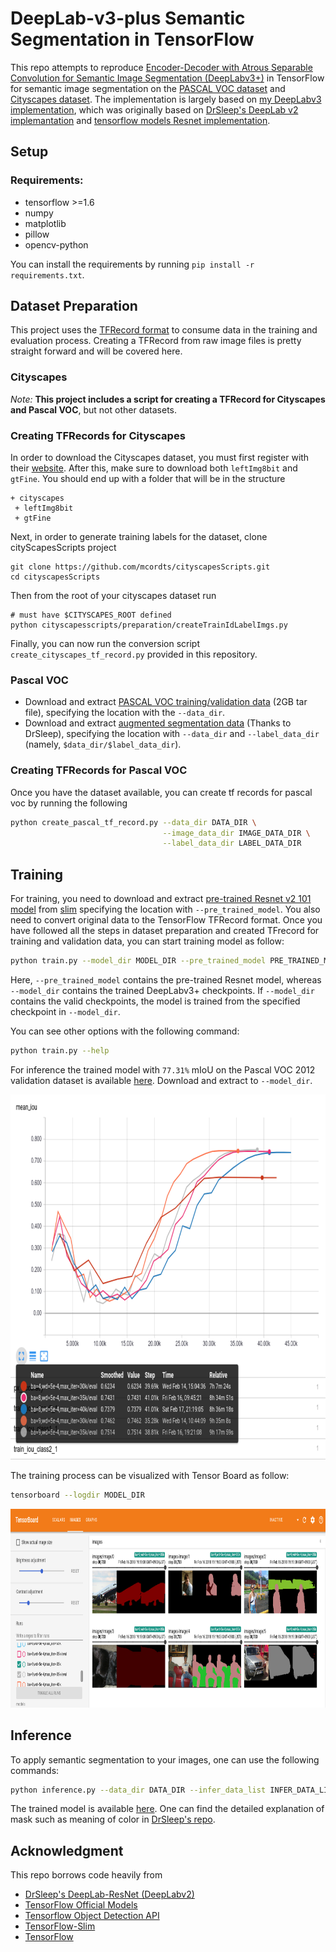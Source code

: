 # DeepLab-v3-plus Semantic Segmentation in TensorFlow

This repo attempts to reproduce [Encoder-Decoder with Atrous Separable Convolution for Semantic Image Segmentation (DeepLabv3+)](https://arxiv.org/abs/1802.02611) in 
TensorFlow for semantic image segmentation on the
 [PASCAL VOC dataset](http://host.robots.ox.ac.uk/pascal/VOC/) and [Cityscapes dataset](https://www.cityscapes-dataset.com/).
 The implementation is largely based on
 [my DeepLabv3 implementation](https://github.com/rishizek/tensorflow-deeplab-v3),
 which was originally based on
 [DrSleep's DeepLab v2 implemantation](https://github.com/DrSleep/tensorflow-deeplab-resnet)
 and [tensorflow models Resnet implementation](https://github.com/tensorflow/models/tree/master/official/resnet).
 

## Setup
### Requirements:
- tensorflow >=1.6
- numpy
- matplotlib
- pillow
- opencv-python

You can install the requirements by running `pip install -r requirements.txt`.

## Dataset Preparation
This project uses the [TFRecord format](https://www.tensorflow.org/api_guides/python/python_io#tfrecords_format_details) to consume data in the training and evaluation process. Creating a TFRecord from raw image files is pretty straight forward and will be covered here.

### Cityscapes


*Note:* **This project includes a script for creating a TFRecord for Cityscapes and Pascal VOC**, but not other datasets.
### Creating TFRecords for Cityscapes

In order to download the Cityscapes dataset, you must first register with their [website](https://www.cityscapes-dataset.com/). After this, make sure to download both `leftImg8bit` and `gtFine`. You should end up with a folder that will be in the structure

```
+ cityscapes
 + leftImg8bit
 + gtFine
```

Next, in order to generate training labels for the dataset, clone cityScapesScripts project

```
git clone https://github.com/mcordts/cityscapesScripts.git
cd cityscapesScripts
```

Then from the root of your cityscapes dataset run

```
# must have $CITYSCAPES_ROOT defined
python cityscapesscripts/preparation/createTrainIdLabelImgs.py
```
Finally, you can now run the conversion script `create_cityscapes_tf_record.py` provided in this repository.

### Pascal VOC
- Download and extract 
[PASCAL VOC training/validation data](http://host.robots.ox.ac.uk/pascal/VOC/voc2012/VOCtrainval_11-May-2012.tar) 
(2GB tar file), specifying the location with the `--data_dir`.  
- Download and extract 
[augmented segmentation data](https://www.dropbox.com/s/oeu149j8qtbs1x0/SegmentationClassAug.zip?dl=0) 
(Thanks to DrSleep), specifying the location with `--data_dir` and `--label_data_dir`
(namely, `$data_dir/$label_data_dir`).

### Creating TFRecords for Pascal VOC
Once you have the dataset available, you can create tf records for pascal voc by running the following
```bash
python create_pascal_tf_record.py --data_dir DATA_DIR \
                                  --image_data_dir IMAGE_DATA_DIR \
                                  --label_data_dir LABEL_DATA_DIR 
```

## Training
For training, you need to download and extract [pre-trained Resnet v2 101 model](http://download.tensorflow.org/models/resnet_v2_101_2017_04_14.tar.gz) from [slim](https://github.com/tensorflow/models/tree/master/research/slim) specifying the location with `--pre_trained_model`. You also need to convert original data to the TensorFlow TFRecord format. Once you have followed all the steps in dataset preparation and created TFrecord for training and validation data, you can start training model as follow:
```bash
python train.py --model_dir MODEL_DIR --pre_trained_model PRE_TRAINED_MODEL
```
Here, `--pre_trained_model` contains the pre-trained Resnet model, whereas 
`--model_dir` contains the trained DeepLabv3+ checkpoints. 
If `--model_dir` contains the valid checkpoints, the model is trained from the 
specified checkpoint in `--model_dir`.

You can see other options with the following command:
```bash
python train.py --help
```
For inference the trained model with `77.31%` mIoU on the Pascal VOC 2012 validation dataset
 is available 
[here](https://www.dropbox.com/s/1xrd4c5atyrkb6z/deeplabv3plus_ver1.tar.gz?dl=0). Download and extract to 
`--model_dir`.

<p align="center">
  <img src="images/tensorboard_miou.png" width=892 height=584>
</p>

The training process can be visualized with Tensor Board as follow:
```bash
tensorboard --logdir MODEL_DIR
```

<p align="center">
  <img src="images/tensorboard_images.png" width=892 height=318>

</p>


## Inference
To apply semantic segmentation to your images, one can use the following commands:
```bash
python inference.py --data_dir DATA_DIR --infer_data_list INFER_DATA_LIST --model_dir MODEL_DIR 
```
The trained model is available [here](https://www.dropbox.com/s/1xrd4c5atyrkb6z/deeplabv3plus_ver1.tar.gz?dl=0).
One can find the detailed explanation of mask such as meaning of color in 
[DrSleep's repo](https://github.com/DrSleep/tensorflow-deeplab-resnet).


## Acknowledgment
This repo borrows code heavily from 
- [DrSleep's DeepLab-ResNet (DeepLabv2)](https://github.com/DrSleep/tensorflow-deeplab-resnet)
- [TensorFlow Official Models](https://github.com/tensorflow/models/tree/master/official)
- [Tensorflow Object Detection API](https://github.com/tensorflow/models/tree/master/research/object_detection)
- [TensorFlow-Slim](https://github.com/tensorflow/models/tree/master/research/slim) 
- [TensorFlow](https://github.com/tensorflow/tensorflow)
